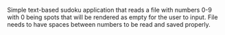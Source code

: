 Simple text-based sudoku application that reads a file with numbers 0-9 with 0 being spots that will be rendered as empty for the user to input. File needs to have spaces between numbers to be read and saved properly.